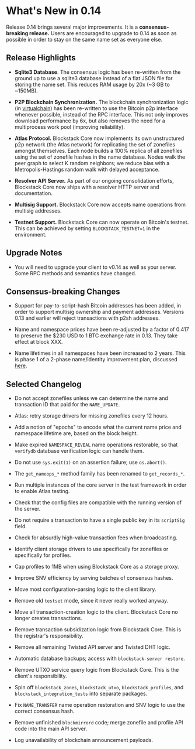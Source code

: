 What's New in 0.14
==================

Release 0.14 brings several major improvements.  It is a **consensus-breaking release.**  Users are encouraged to upgrade to 0.14 as soon as possible in order to stay on the same name set as everyone else.

Release Highlights
------------------

* **Sqlite3 Database**.  The consensus logic has been re-written from the ground up to use a sqlite3 database instead of a flat JSON file for storing the name set.  This reduces RAM usage by 20x (~3 GB to ~150MB).

* **P2P Blockchain Synchronization.**  The blockchain synchronization logic (in [virtualchain](https://github.com/blockstack/virtualchain)) has been re-written to use the Bitcoin p2p interface whenever possible, instead of the RPC interface.  This not only improves download performance by 6x, but also removes the need for a multiprocess work pool (improving reliability).

* **Atlas Protocol.**  Blockstack Core now implements its own unstructured p2p network (the Atlas network) for replicating the set of zonefiles amongst themselves.  Each node builds a 100% replica of all zonefiles using the set of zonefile hashes in the name database.  Nodes walk the peer graph to select K random neighbors; we reduce bias with a Metropolis-Hastings random walk with delayed acceptance.

* **Resolver API Server.**  As part of our ongoing consolidation efforts, Blockstack Core now ships with a resolver HTTP server and documentation.

* **Multisig Support.**  Blockstack Core now accepts name operations from multisig addresses.

* **Testnet Support.**  Blockstack Core can now operate on Bitcoin's testnet.  This can be achieved by setting `BLOCKSTACK_TESTNET=1` in the environment.


Upgrade Notes
-------------

* You will need to upgrade your client to v0.14 as well as your server.  Some RPC methods and semantics have changed.

Consensus-breaking Changes
--------------------------

* Support for pay-to-script-hash Bitcoin addresses has been added, in order to support multisig ownership and payment addresses.  Versions 0.13 and earlier will reject transactions with p2sh addresses.

* Name and namespace prices have been re-adjusted by a factor of 0.417 to preserve the $230 USD to 1 BTC exchange rate in 0.13.  They take effect at block XXX.

* Name lifetimes in all namespaces have been increased to 2 years.  This is phase 1 of a 2-phase name/identity improvement plan, discussed [here](https://github.com/blockstack/blockstack-core/issues/244#issuecomment-251226177).


Selected Changelog
------------------

* Do not accept zonefiles unless we can determine the name and transaction ID that paid for the `NAME_UPDATE`.

* Atlas: retry storage drivers for missing zonefiles every 12 hours.

* Add a notion of "epochs" to encode what the current name price and namespace lifetime are, based on the block height.

* Make expired `NAMESPACE_REVEAL` name operations restorable, so that `verifydb` database verification logic can handle them.

* Do not use `sys.exit(1)` on an assertion failure; use `os.abort()`.

* The `get_nameops_*` method family has been renamed to `get_records_*`.

* Run multiple instances of the core server in the test framework in order to enable Atlas testing.

* Check that the config files are compatible with the running version of the server.

* Do not require a transaction to have a single public key in its `scriptSig` field.

* Check for absurdly high-value transaction fees when broadcasting.

* Identify client storage drivers to use specifically for zonefiles or specifically for profiles.

* Cap profiles to 1MB when using Blockstack Core as a storage proxy.

* Improve SNV efficiency by serving batches of consensus hashes.

* Move most configuration-parsing logic to the client library.

* Remove old `testset` mode, since it never really worked anyway.

* Move all transaction-creation logic to the client.  Blockstack Core no longer creates transactions.

* Remove transaction subsidization logic from Blockstack Core.  This is the registrar's responsibility.

* Remove all remaining Twisted API server and Twisted DHT logic.

* Automatic database backups; access with `blockstack-server restore`.

* Remove UTXO service query logic from Blockstack Core.  This is the client's responsibility.

* Spin off `blockstack_zones`, `blockstack_utxo`, `blockstack_profiles`, and `blockstack_integration_tests` into separate packages.

* Fix `NAME_TRANSFER` name operation restoration and SNV logic to use the correct consensus hash.

* Remove unfinished `blockmirrord` code; merge zonefile and profile API code into the main API server.

* Log unavailability of blockchain announcement payloads.
